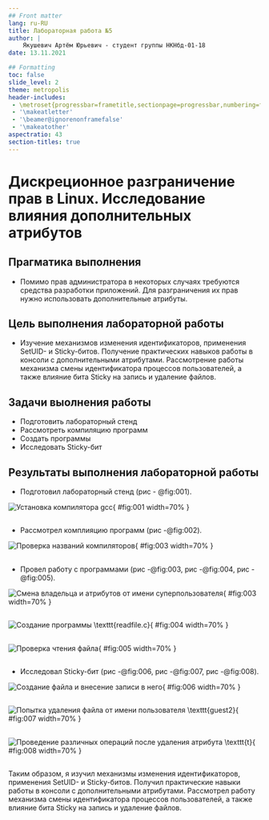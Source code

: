 ```yaml
---
## Front matter
lang: ru-RU
title: Лабораторная работа №5
author: |
	Якушевич Артём Юрьевич - студент группы НКНбд-01-18
date: 13.11.2021

## Formatting
toc: false
slide_level: 2
theme: metropolis
header-includes: 
 - \metroset{progressbar=frametitle,sectionpage=progressbar,numbering=fraction}
 - '\makeatletter'
 - '\beamer@ignorenonframefalse'
 - '\makeatother'
aspectratio: 43
section-titles: true
---
```


# Дискреционное разграничение прав в Linux. Исследование влияния дополнительных атрибутов

## Прагматика выполнения

- Помимо прав администратора в некоторых случаях требуются средства разработки приложений. Для разграничения их прав нужно использовать дополнительные атрибуты.

## Цель выполнения лабораторной работы

- Изучение механизмов изменения идентификаторов, применения SetUID- и Sticky-битов. Получение практических навыков работы в консоли с дополнительными атрибутами. Рассмотрение работы механизма смены идентификатора процессов пользователей, а также влияние бита Sticky на запись и удаление файлов.

## Задачи выолнения работы

- Подготовить лабораторный стенд
- Рассмотреть компиляцию программ
- Создать программы
- Исследовать Sticky-бит

## Результаты выполнения лабораторной работы

- Подготовил лабораторный стенд (рис - @fig:001).

![Установка компилятора gcc](image/1.png){ #fig:001 width=70% }

##

- Рассмотрел комплияцию программ (рис -@fig:002).

![Проверка названий компиляторов](image/3.png){ #fig:003 width=70% }

##

- Провел работу с программами (рис -@fig:003, рис -@fig:004, рис -@fig:005).

![Смена владельца и атрибутов от имени суперпользователя](image/10.png){ #fig:003 width=70% }

##

![Создание программы \texttt{readfile.c}](image/15_2.png){ #fig:004 width=70% }

##

![Проверка чтения файла](image/21.png){ #fig:005 width=70% }

##

- Исследовал Sticky-бит (рис -@fig:006, рис -@fig:007, рис -@fig:008).

![Создание файла и внесение записи в него](image/24.png){ #fig:006 width=70% }

##

![Попытка удаления файла от имени пользователя \texttt{guest2}](image/31.png){ #fig:007 width=70% }

##

![Проведение различных операций после удаления атрибута \texttt{t}](image/36.png){ #fig:008 width=70% }

##

Таким образом, я изучил механизмы изменения идентификаторов, применения SetUID- и Sticky-битов. Получил практические навыки работы в консоли с дополнительными атрибутами. Рассмотрел работу механизма смены идентификатора процессов пользователей, а также влияние бита Sticky на запись и удаление файлов.